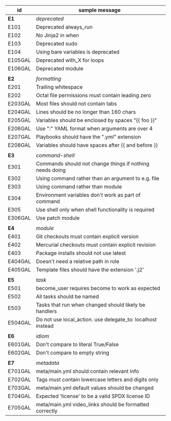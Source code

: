 | id                                                          | sample message                                              |
|-------------------------------------------------------------|-------------------------------------------------------------|
| **E1**                                                      | *deprecated*                                                |
| E101                                                        | Deprecated always_run                                       |
| E102                                                        | No Jinja2 in when                                           |
| E103                                                        | Deprecated sudo                                             |
| E104                                                        | Using bare variables is deprecated                          |
| E105GAL                                                     | Deprecated with_X for loops                                 |
| E106GAL                                                     | Deprecated module                                           |
|                                                             |                                                             |
| **E2**                                                      | *formatting*                                                |
| E201                                                        | Trailing whitespace                                         |
| E202                                                        | Octal file permissions must contain leading zero            |
| E203GAL                                                     | Most files should not contain tabs                          |
| E204GAL                                                     | Lines should be no longer than 160 chars                    |
| E205GAL                                                     | Variables should be enclosed by spaces "{{ foo }}"          |
| E206GAL                                                     | Use ":" YAML format when arguments are over 4               |
| E207GAL                                                     | Playbooks should have the ".yml" extension                  |
| E208GAL                                                     | Variables should have spaces after {{ and before }}         |
|                                                             |                                                             |
| **E3**                                                      | *command-shell*                                             |
| E301                                                        | Commands should not change things if nothing needs doing    |
| E302                                                        | Using command rather than an argument to e.g. file          |
| E303                                                        | Using command rather than module                            |
| E304                                                        | Environment variables don't work as part of command         |
| E305                                                        | Use shell only when shell functionality is required         |
| E306GAL                                                     | Use patch module                                            |
|                                                             |                                                             |
| **E4**                                                      | *module*                                                    |
| E401                                                        | Git checkouts must contain explicit version                 |
| E402                                                        | Mercurial checkouts must contain explicit revision          |
| E403                                                        | Package installs should not use latest                      |
| E404GAL                                                     | Doesn't need a relative path in role                        |
| E405GAL                                                     | Template files should have the extension '.j2'              |
|                                                             |                                                             |
| **E5**                                                      | *task*                                                      |
| E501                                                        | become_user requires become to work as expected             |
| E502                                                        | All tasks should be named                                   |
| E503                                                        | Tasks that run when changed should likely be handlers       |
| E504GAL                                                     | Do not use local_action. use delegate_to: localhost instead |
|                                                             |                                                             |
| **E6**                                                      | *idiom*                                                     |
| E601GAL                                                     | Don't compare to literal True/False                         |
| E602GAL                                                     | Don't compare to empty string                               |
|                                                             |                                                             |
| **E7**                                                      | *metadata*                                                  |
| E701GAL                                                     | meta/main.yml should contain relevant info                  |
| E702GAL                                                     | Tags must contain lowercase letters and digits only         |
| E703GAL                                                     | meta/main.yml default values should be changed              |
| E704GAL                                                     | Expected 'license' to be a valid SPDX license ID            |
| E705GAL                                                     | meta/main.yml video_links should be formatted correctly     |
